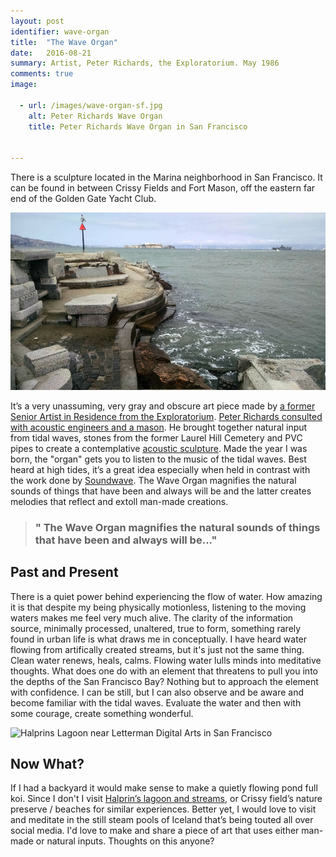 ```yaml
---
layout: post
identifier: wave-organ
title:  "The Wave Organ"
date:   2016-08-21
summary: Artist, Peter Richards, the Exploratorium. May 1986
comments: true
image:

  - url: /images/wave-organ-sf.jpg
    alt: Peter Richards Wave Organ
    title: Peter Richards Wave Organ in San Francisco


---
```



There is a sculpture located in the Marina neighborhood in San Francisco. It can be found in between Crissy Fields and Fort Mason, off the eastern far end of the Golden Gate Yacht Club.

![Peter Richard's Wave Organ in San Francisco](/images/wave-organ-sf.jpg)

It’s a very unassuming, very gray and obscure art piece made by [a former Senior Artist in Residence from the Exploratorium](http://www.exploratorium.edu/visit/wave-organ). [Peter Richards consulted with acoustic engineers and a mason](https://www.olats.org/studiolab/Peter_Richards.pdf). He brought together natural input from tidal waves, stones from the former Laurel Hill Cemetery and PVC pipes to create a contemplative [acoustic sculpture](https://en.wikipedia.org/wiki/Wave_Organ). Made the year I was born, the "organ" gets you to listen to the music of the tidal waves. Best heard at high tides, it’s a great idea especially when held in contrast with the work done by [Soundwave](http://soundwavesf.com/7/material-notation/). The Wave Organ magnifies the natural sounds of things that have been and always will be and the latter creates melodies that reflect and extoll man-made creations.

> ### " The Wave Organ magnifies the natural sounds of things that have been and always will be..."


Past and Present
---

There is a quiet power behind experiencing the flow of water. How amazing it is that despite my being physically motionless, listening to the moving waters makes me feel very much alive. The clarity of the information source, minimally processed, unaltered, true to form, something rarely found in urban life is what draws me in conceptually. I have heard water flowing from artifically created streams, but it's just not the same thing. Clean water renews, heals, calms. Flowing water lulls minds into meditative thoughts. What does one do with an element that threatens to pull you into the depths of the San Francisco Bay? Nothing but to approach the element with confidence. I can be still, but I can also observe and be aware and become familiar with the tidal waves. Evaluate the water and then with some courage, create something wonderful.

![Halprins Lagoon near Letterman Digital Arts in San Francisco](/images/halprin-lagoon.gif)

Now What? 
---

If I had a backyard it would make sense to make a quietly flowing pond full koi. Since I don't I visit [Halprin’s lagoon and streams](http://experiments.californiahistoricalsociety.org/lawrence-halprin-and-the-letterman-digital-arts-center/), or Crissy field’s nature preserve / beaches for similar experiences. Better yet, I would love to visit and meditate in the still steam pools of Iceland that’s being touted all over social media. I'd love to make and share a piece of art that uses either man-made or natural inputs. Thoughts on this anyone?